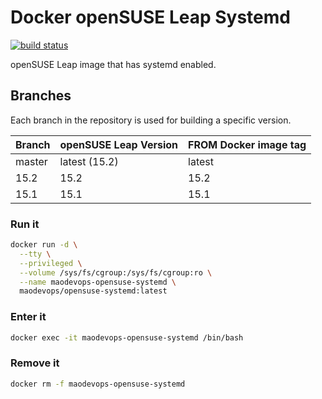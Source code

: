 # Docker openSUSE Leap Systemd

[![build status](https://img.shields.io/docker/cloud/build/maodevops/opensuse-systemd)](https://hub.docker.com/repository/docker/maodevops/opensuse-systemd)

openSUSE Leap image that has systemd enabled.

## Branches

Each branch in the repository is used for building a specific version.

| Branch | openSUSE Leap Version | FROM Docker image tag |
| ------ | --------------------- | --------------------- |
| master | latest (15.2)         | latest                |
| 15.2   | 15.2                  | 15.2                  |
| 15.1   | 15.1                  | 15.1                  |

### Run it

```bash
docker run -d \
  --tty \
  --privileged \
  --volume /sys/fs/cgroup:/sys/fs/cgroup:ro \
  --name maodevops-opensuse-systemd \
  maodevops/opensuse-systemd:latest
```

### Enter it

```bash
docker exec -it maodevops-opensuse-systemd /bin/bash
```

### Remove it

```bash
docker rm -f maodevops-opensuse-systemd
```
